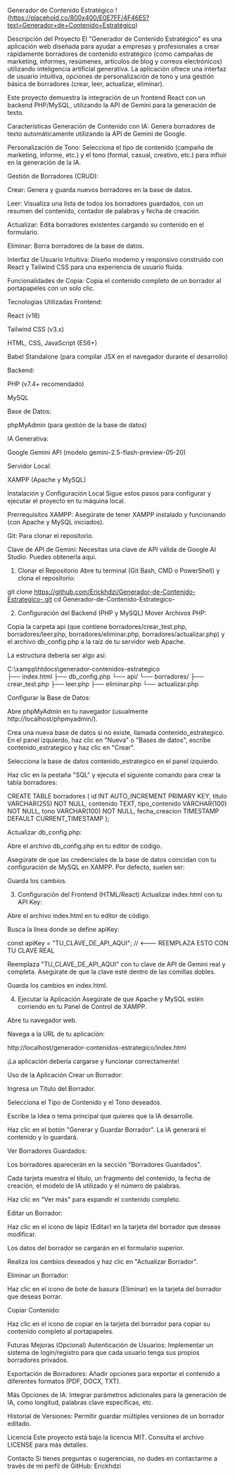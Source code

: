 Generador de Contenido Estratégico
!(https://placehold.co/800x400/E0E7FF/4F46E5?text=Generador+de+Contenido+Estratégico)

Descripción del Proyecto
El "Generador de Contenido Estratégico" es una aplicación web diseñada para ayudar a empresas y profesionales a crear rápidamente borradores de contenido estratégico (como campañas de marketing, informes, resúmenes, artículos de blog y correos electrónicos) utilizando inteligencia artificial generativa. La aplicación ofrece una interfaz de usuario intuitiva, opciones de personalización de tono y una gestión básica de borradores (crear, leer, actualizar, eliminar).

Este proyecto demuestra la integración de un frontend React con un backend PHP/MySQL, utilizando la API de Gemini para la generación de texto.

Características
Generación de Contenido con IA: Genera borradores de texto automáticamente utilizando la API de Gemini de Google.

Personalización de Tono: Selecciona el tipo de contenido (campaña de marketing, informe, etc.) y el tono (formal, casual, creativo, etc.) para influir en la generación de la IA.

Gestión de Borradores (CRUD):

Crear: Genera y guarda nuevos borradores en la base de datos.

Leer: Visualiza una lista de todos los borradores guardados, con un resumen del contenido, contador de palabras y fecha de creación.

Actualizar: Edita borradores existentes cargando su contenido en el formulario.

Eliminar: Borra borradores de la base de datos.

Interfaz de Usuario Intuitiva: Diseño moderno y responsivo construido con React y Tailwind CSS para una experiencia de usuario fluida.

Funcionalidades de Copia: Copia el contenido completo de un borrador al portapapeles con un solo clic.

Tecnologías Utilizadas
Frontend:

React (v18)

Tailwind CSS (v3.x)

HTML, CSS, JavaScript (ES6+)

Babel Standalone (para compilar JSX en el navegador durante el desarrollo)

Backend:

PHP (v7.4+ recomendado)

MySQL

Base de Datos:

phpMyAdmin (para gestión de la base de datos)

IA Generativa:

Google Gemini API (modelo gemini-2.5-flash-preview-05-20)

Servidor Local:

XAMPP (Apache y MySQL)

Instalación y Configuración Local
Sigue estos pasos para configurar y ejecutar el proyecto en tu máquina local.

Prerrequisitos
XAMPP: Asegúrate de tener XAMPP instalado y funcionando (con Apache y MySQL iniciados).

Git: Para clonar el repositorio.

Clave de API de Gemini: Necesitas una clave de API válida de Google AI Studio. Puedes obtenerla aquí.

1. Clonar el Repositorio
Abre tu terminal (Git Bash, CMD o PowerShell) y clona el repositorio:

git clone https://github.com/Erickhdzi/Generador-de-Contenido-Estrategico-.git
cd Generador-de-Contenido-Estrategico-

2. Configuración del Backend (PHP y MySQL)
Mover Archivos PHP:

Copia la carpeta api (que contiene borradores/crear_test.php, borradores/leer.php, borradores/eliminar.php, borradores/actualizar.php) y el archivo db_config.php a la raíz de tu servidor web Apache.

La estructura debería ser algo así:

C:\xampp\htdocs\generador-contenidos-estrategico\
├── index.html
├── db_config.php
└── api/
    └── borradores/
        ├── crear_test.php
        ├── leer.php
        ├── eliminar.php
        └── actualizar.php

Configurar la Base de Datos:

Abre phpMyAdmin en tu navegador (usualmente http://localhost/phpmyadmin/).

Crea una nueva base de datos si no existe, llamada contenido_estrategico. En el panel izquierdo, haz clic en "Nueva" o "Bases de datos", escribe contenido_estrategico y haz clic en "Crear".

Selecciona la base de datos contenido_estrategico en el panel izquierdo.

Haz clic en la pestaña "SQL" y ejecuta el siguiente comando para crear la tabla borradores:

CREATE TABLE borradores (
    id INT AUTO_INCREMENT PRIMARY KEY,
    titulo VARCHAR(255) NOT NULL,
    contenido TEXT,
    tipo_contenido VARCHAR(100) NOT NULL,
    tono VARCHAR(100) NOT NULL,
    fecha_creacion TIMESTAMP DEFAULT CURRENT_TIMESTAMP
);

Actualizar db_config.php:

Abre el archivo db_config.php en tu editor de código.

Asegúrate de que las credenciales de la base de datos coincidan con tu configuración de MySQL en XAMPP. Por defecto, suelen ser:

<?php
define('DB_SERVER', 'localhost');
define('DB_USERNAME', 'root');
define('DB_PASSWORD', ''); // Deja vacío si no tienes contraseña
define('DB_NAME', 'contenido_estrategico'); // Asegúrate que este nombre coincida
// ... (resto del código)
?>

Guarda los cambios.

3. Configuración del Frontend (HTML/React)
Actualizar index.html con tu API Key:

Abre el archivo index.html en tu editor de código.

Busca la línea donde se define apiKey:

const apiKey = "TU_CLAVE_DE_API_AQUI"; // <--- REEMPLAZA ESTO CON TU CLAVE REAL

Reemplaza "TU_CLAVE_DE_API_AQUI" con tu clave de API de Gemini real y completa. Asegúrate de que la clave esté dentro de las comillas dobles.

Guarda los cambios en index.html.

4. Ejecutar la Aplicación
Asegúrate de que Apache y MySQL estén corriendo en tu Panel de Control de XAMPP.

Abre tu navegador web.

Navega a la URL de tu aplicación:

http://localhost/generador-contenidos-estrategico/index.html

¡La aplicación debería cargarse y funcionar correctamente!

Uso de la Aplicación
Crear un Borrador:

Ingresa un Título del Borrador.

Selecciona el Tipo de Contenido y el Tono deseados.

Escribe la Idea o tema principal que quieres que la IA desarrolle.

Haz clic en el botón "Generar y Guardar Borrador". La IA generará el contenido y lo guardará.

Ver Borradores Guardados:

Los borradores aparecerán en la sección "Borradores Guardados".

Cada tarjeta muestra el título, un fragmento del contenido, la fecha de creación, el modelo de IA utilizado y el número de palabras.

Haz clic en "Ver más" para expandir el contenido completo.

Editar un Borrador:

Haz clic en el icono de lápiz (Editar) en la tarjeta del borrador que deseas modificar.

Los datos del borrador se cargarán en el formulario superior.

Realiza los cambios deseados y haz clic en "Actualizar Borrador".

Eliminar un Borrador:

Haz clic en el icono de bote de basura (Eliminar) en la tarjeta del borrador que deseas borrar.

Copiar Contenido:

Haz clic en el icono de copiar en la tarjeta del borrador para copiar su contenido completo al portapapeles.

Futuras Mejoras (Opcional)
Autenticación de Usuarios: Implementar un sistema de login/registro para que cada usuario tenga sus propios borradores privados.

Exportación de Borradores: Añadir opciones para exportar el contenido a diferentes formatos (PDF, DOCX, TXT).

Más Opciones de IA: Integrar parámetros adicionales para la generación de IA, como longitud, palabras clave específicas, etc.

Historial de Versiones: Permitir guardar múltiples versiones de un borrador editado.

Licencia
Este proyecto está bajo la licencia MIT. Consulta el archivo LICENSE para más detalles.

Contacto
Si tienes preguntas o sugerencias, no dudes en contactarme a través de mi perfil de GitHub: Erickhdzi